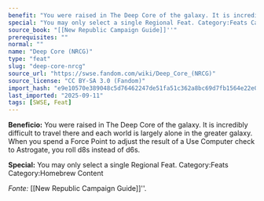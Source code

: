 ```yaml
---
benefit: "You were raised in The Deep Core of the galaxy. It is incredibly difficult to travel there and each world is largely alone in the greater galaxy. When you spend a Force Point to adjust the result of a Use Computer check to Astrogate, you roll d8s instead of d6s."
special: "You may only select a single Regional Feat. Category:Feats Category:Homebrew Content"
source_book: "[[New Republic Campaign Guide]]''"
prerequisites: ""
normal: ""
name: "Deep Core (NRCG)"
type: "feat"
slug: "deep-core-nrcg"
source_url: "https://swse.fandom.com/wiki/Deep_Core_(NRCG)"
source_license: "CC BY-SA 3.0 (Fandom)"
import_hash: "e9e10570e389048c5d76462247de51fa51c362a8bc69d7fb1564e22e0bffdeb3"
last_imported: "2025-09-11"
tags: [SWSE, Feat]
---
```

**Beneficio:** You were raised in The Deep Core of the galaxy. It is incredibly difficult to travel there and each world is largely alone in the greater galaxy. When you spend a Force Point to adjust the result of a Use Computer check to Astrogate, you roll d8s instead of d6s.

**Special:** You may only select a single Regional Feat. Category:Feats Category:Homebrew Content

*Fonte:* [[New Republic Campaign Guide]]''.